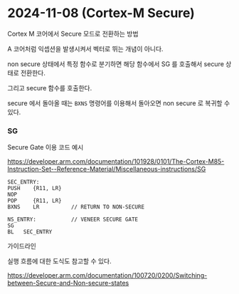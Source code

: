 # 2024-11-08 (Cortex-M Secure)

Cortex M 코어에서 Secure 모드로 전환하는 방법



A 코어처럼 익셉션을 발생시켜서 벡터로 뛰는 개념이 아니다.

non secure 상태에서 특정 함수로 분기하면 해당 함수에서 SG 를 호출해서 secure 상태로 전환한다.

그리고 secure 함수를 호출한다.

secure 에서 돌아올 때는 `BXNS` 명령어를 이용해서 돌아오면 non secure 로 복귀할 수 있다.



### SG

Secure Gate 이용 코드 예시

https://developer.arm.com/documentation/101928/0101/The-Cortex-M85-Instruction-Set--Reference-Material/Miscellaneous-instructions/SG

```assembly
SEC_ENTRY:  
PUSH    {R11, LR}  
NOP
POP     {R11, LR}  
BXNS    LR          // RETURN TO NON-SECURE

NS_ENTRY:           // VENEER SECURE GATE
SG  
BL   SEC_ENTRY  
```



가이드라인

실행 흐름에 대한 도식도 참고할 수 있다.

https://developer.arm.com/documentation/100720/0200/Switching-between-Secure-and-Non-secure-states

